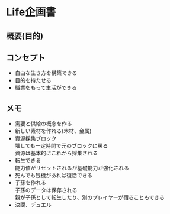 # Life企画書
## 概要(目的)
## コンセプト
- 自由な生き方を構築できる
- 目的を持たせる
- 職業をもって生活ができる

## メモ
- 需要と供給の概念を作る
- 新しい素材を作れる(木材、金属)
- 資源採集ブロック<br>
  壊しても一定時間で元のブロックに戻る<br>
  資源は基本的にこれから採集される
- 転生できる<br>
  能力値がリセットされるが基礎能力が強化される
- 死んでも残機があれば復活できる
- 子孫を作れる<br>
  子孫のデータは保存される<br>
  親が子孫として転生したり、別のプレイヤーが宿ることもできる
- 決闘、デュエル